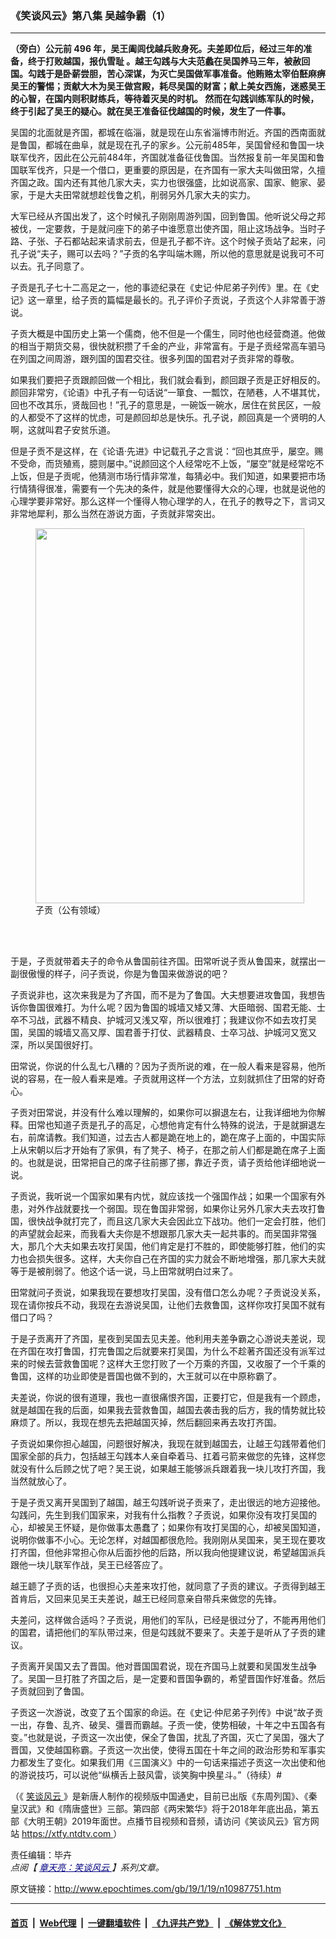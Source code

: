 ### 《笑谈风云》第八集 吴越争霸（1）
------------------------

<p>
 <strong>
  （旁白）公元前
 </strong>
 <strong>
  496
 </strong>
 <strong>
  年，吴王阖闾伐越兵败身死。夫差即位后，经过三年的准备，终于打败越国，报仇雪耻
 </strong>
 <strong>
  。越王勾践与大夫范蠡在吴国养马三年，被赦回国。勾践于是卧薪尝胆，苦心深谋，为灭亡吴国做军事准备。他贿赂太宰伯噽麻痹吴王的警惕；贡献大木为吴王做宫殿，耗尽吴国的财富；献上美女西施，迷惑吴王的心智，在国内则积财练兵，等待着灭吴的时机。
 </strong>
 <strong>
  然而在勾践训练军队的时候，终于引起了吴王的疑心。就在吴王准备征伐越国的时候，发生了一件事。
 </strong>
</p>
<p>
 吴国的北面就是齐国，都城在临淄，就是现在山东省淄博市附近。齐国的西南面就是鲁国，都城在曲阜，就是现在孔子的家乡。公元前485年，吴国曾经和鲁国一块联军伐齐，因此在公元前484年，齐国就准备征伐鲁国。当然报复前一年吴国和鲁国联军伐齐，只是一个借口，更重要的原因是，在齐国有一家大夫叫做田常，久擅齐国之政。国内还有其他几家大夫，实力也很强盛，比如说高家、国家、鲍家、晏家，于是大夫田常就想趁伐鲁之机，削弱另外几家大夫的实力。
</p>
<p>
 大军已经从齐国出发了，这个时候孔子刚刚周游列国，回到鲁国。他听说父母之邦被伐，一定要救，于是就问座下的弟子中谁愿意岀使齐国，阻止这场战争。当时子路、子张、子石都站起来请求前去，但是孔子都不许。这个时候子贡站了起来，问孔子说“夫子，赐可以去吗？”子贡的名字叫端木赐，所以他的意思就是说我可不可以去。孔子同意了。
</p>
<p>
 子贡是孔子七十二高足之一，他的事迹纪录在《史记‧仲尼弟子列传》里。在《史记》这一章里，给子贡的篇幅是最长的。孔子评价子贡说，子贡这个人非常善于游说。
</p>
<p>
 子贡大概是中国历史上第一个儒商，他不但是一个儒生，同时他也经营商道。他做的相当于期货交易，很快就积攒了千金的产业，非常富有。于是子贡经常高车驷马在列国之间周游，跟列国的国君交往。很多列国的国君对子贡非常的尊敬。
</p>
<p>
 如果我们要把子贡跟颜回做一个相比，我们就会看到，颜回跟子贡是正好相反的。颜回非常穷，《论语》中孔子有一句话说“一箪食、一瓢饮，在陋巷，人不堪其忧，回也不改其乐，贤哉回也！”孔子的意思是，一碗饭一碗水，居住在贫民区，一般的人都受不了这样的忧虑，可是颜回却总是快乐。孔子说，颜回真是一个贤明的人啊，这就叫君子安贫乐道。
</p>
<p>
 但是子贡不是这样，在《论语‧先进》中记载孔子之言说：“回也其庶乎，屡空。赐不受命，而货殖焉，臆则屡中。”说颜回这个人经常吃不上饭，“屡空”就是经常吃不上饭，但是子贡呢，他猜测市场行情非常准，每猜必中。我们知道，如果要把市场行情猜得很准，需要有一个先决的条件，就是他要懂得大众的心理，也就是说他的心理学要非常好。那么这样一个懂得人物心理学的人，在孔子的教导之下，言词又非常地犀利，那么当然在游说方面，子贡就非常突出。
</p>
<figure class="wp-caption aligncenter" id="attachment_10996906" style="width: 430px">
 <a href="http://i.epochtimes.com/assets/uploads/2019/01/1901231032161456.jpg">
  <img alt="" class="wp-image-10996906" height="600" src="http://i.epochtimes.com/assets/uploads/2019/01/1901231032161456.jpg" width="430"/>
 </a>
 <br/><figcaption class="wp-caption-text">
  子贡（公有领域）
 </figcaption><br/>
</figure><br/>
<p>
 于是，子贡就带着夫子的命令从鲁国前往齐国。田常听说子贡从鲁国来，就摆出一副很傲慢的样子，问子贡说，你是为鲁国来做游说的吧？
</p>
<p>
 子贡说非也，这次来我是为了齐国，而不是为了鲁国。大夫想要进攻鲁国，我想告诉你鲁国很难打。为什么呢？因为鲁国的城墙又矮又薄、大臣暗弱、国君无能、士卒不习战，武器不精良、护城河又浅又窄，所以很难打；我建议你不如去攻打吴国，吴国的城墙又高又厚、国君善于打仗、武器精良、士卒习战、护城河又宽又深，所以吴国很好打。
</p>
<p>
 田常说，你说的什么乱七八糟的？因为子贡所说的难，在一般人看来是容易，他所说的容易，在一般人看来是难。子贡就用这样一个方法，立刻就抓住了田常的好奇心。
</p>
<p>
 子贡对田常说，并没有什么难以理解的，如果你可以摒退左右，让我详细地为你解释。田常也知道子贡是孔子的高足，心想他肯定有什么特殊的说法，于是就摒退左右，前席请教。我们知道，过去古人都是跪在地上的，跪在席子上面的，中国实际上从宋朝以后才开始有了家俱，有了凳子、椅子，在那之前人们都是跪在席子上面的。也就是说，田常把自己的席子往前挪了挪，靠近子贡，请子贡给他详细地说一说。
</p>
<p>
 子贡说，我听说一个国家如果有内忧，就应该找一个强国作战；如果一个国家有外患，对外作战就要找一个弱国。现在鲁国非常弱，如果你让另外几家大夫去攻打鲁国，很快战争就打完了，而且这几家大夫会因此立下战功。他们一定会打胜，他们的声望就会起来，而我看大夫你是不想跟那几家大夫一起共事的。而吴国非常强大，那几个大夫如果去攻打吴国，他们肯定是打不胜的，即使能够打胜，他们的实力也会损失很多。这样，大夫你自己在齐国的实力就会不断地增强，那几家大夫就等于是被削弱了。他这个话一说，马上田常就明白过来了。
</p>
<p>
 田常就问子贡说，如果我现在要想攻打吴国，没有借口怎么办呢？子贡说没关系，现在请你按兵不动，我现在去游说吴国，让他们去救鲁国，这样你攻打吴国不就有借口了吗？
</p>
<p>
 于是子贡离开了齐国，星夜到吴国去见夫差。他利用夫差争霸之心游说夫差说，现在齐国在攻打鲁国，打完鲁国之后就要来打吴国，为什么不趁著齐国还没有派军过来的时候去营救鲁国呢？这样大王您打败了一个万乘的齐国，又收服了一个千乘的鲁国，这样的功业即使是晋国也做不到的，大王就可以在中原称霸了。
</p>
<p>
 夫差说，你说的很有道理，我也一直很痛恨齐国，正要打它，但是我有一个顾虑，就是越国在我的后面，如果我去营救鲁国，越国去袭击我的后方，我的情势就比较麻烦了。所以，我现在想先去把越国灭掉，然后翻回来再去攻打齐国。
</p>
<p>
 子贡说如果你担心越国，问题很好解决，我现在就到越国去，让越王勾践带着他们国家全部的兵力，包括越王勾践本人亲自牵着马、扛着弓箭来做您的先锋，这样您就没有什么后顾之忧了吧？吴王说，如果越王能够派兵跟着我一块儿攻打齐国，我当然就放心了。
</p>
<p>
 于是子贡又离开吴国到了越国，越王勾践听说子贡来了，走出很远的地方迎接他。勾践问，先生到我们国家来，对我有什么指教？子贡说，如果你没有攻打吴国的心，却被吴王怀疑，是你做事太愚蠢了；如果你有攻打吴国的心，却被吴国知道，说明你做事不小心。无论怎样，对越国都很危险。我刚刚从吴国来，吴王现在要攻打齐国，但他非常担心你从后面抄他的后路，所以我向他提建议说，希望越国派兵跟他一块儿联军作战，吴王已经答应了。
</p>
<p>
 越王聼了子贡的话，也很担心夫差来攻打他，就同意了子贡的建议。子贡得到越王首肯后，又回来见吴王夫差说，越王已经同意亲自带兵来做您的先锋。
</p>
<p>
 夫差问，这样做合适吗？子贡说，用他们的军队，已经是很过分了，不能再用他们的国君，请把他们的军队带过来，但是勾践就不要来了。夫差于是听从了子贡的建议。
</p>
<p>
 子贡离开吴国又去了晋国。他对晋国国君说，现在齐国马上就要和吴国发生战争了。吴国一旦打胜了齐国之后，是一定要和晋国争霸的，希望晋国作好准备。然后子贡就回到了鲁国。
</p>
<p>
 子贡这一次游说，改变了五个国家的命运。在《史记‧仲尼弟子列传》中说“故子贡一出，存鲁、乱齐、破吴、彊晋而霸越。子贡一使，使势相破，十年之中五国各有变。”也就是说，子贡这一次出使，保全了鲁国，扰乱了齐国，灭亡了吴国，强大了晋国，又使越国称霸。子贡这一次出使，使得五国在十年之间的政治形势和军事实力都发生了变化。如果我们用《三国演义》中的一句话来描述子贡这一次出使和他的游说技巧，可以说他“纵横舌上鼓风雷，谈笑胸中换星斗。”（待续）#
</p>
<p>
 （《
 <a href="http://www.epochtimes.com/gb/tag/%E7%AC%91%E8%B0%88%E9%A3%8E%E4%BA%91.html">
  笑谈风云
 </a>
 》是新唐人制作的视频版中国通史，目前已出版《东周列国》、《秦皇汉武》和《隋唐盛世》三部。第四部《两宋繁华》将于2018年年底出品，第五部《大明王朝》2019年面世。点播节目视频和音频，请访问《笑谈风云》官方网站
 <a href="https://xtfy.ntdtv.com" rel="noopener noreferrer" target="_blank">
  https://xtfy.ntdtv.com
 </a>
 ）
</p>
<p>
 责任编辑：毕卉
 <br/>
 <em>
  点阅【
  <span style="color: #000080;">
   <a href="http://www.epochtimes.com/gb/tag/%E7%AB%A0%E5%A4%A9%E4%BA%AE%EF%BC%9A%E7%AC%91%E8%AB%87%E9%A2%A8%E9%9B%B2.html" style="color: #000080;">
    章天亮：笑谈风云
   </a>
  </span>
  】系列文章。
 </em>
</p>

原文链接：http://www.epochtimes.com/gb/19/1/19/n10987751.htm


------------------------
#### [首页](https://github.com/gfw-breaker/banned-news/blob/master/README.md) &nbsp;|&nbsp; [Web代理](https://github.com/labour-camp/helloworld) &nbsp;|&nbsp; [一键翻墙软件](https://github.com/gfw-breaker/nogfw/blob/master/README.md) &nbsp;|&nbsp; [《九评共产党》](https://github.com/gfw-breaker/9ping.md/blob/master/README.md#九评之一评共产党是什么) &nbsp;|&nbsp; [《解体党文化》](https://github.com/gfw-breaker/jtdwh.md/blob/master/README.md#绪论)

